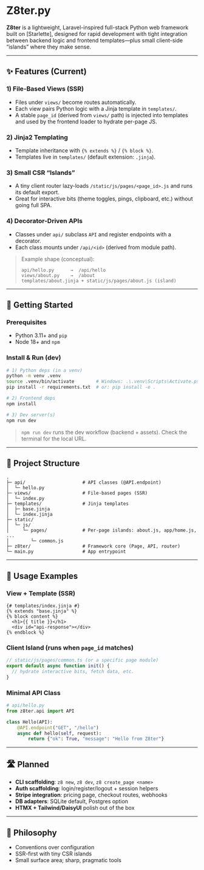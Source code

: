 # Z8ter.py

**Z8ter** is a lightweight, Laravel-inspired full-stack Python web framework built on [Starlette], designed for rapid development with tight integration between backend logic and frontend templates—plus small client-side “islands” where they make sense.

---

## ✨ Features (Current)

### 1) File-Based Views (SSR)
- Files under `views/` become routes automatically.
- Each view pairs Python logic with a Jinja template in `templates/`.
- A stable `page_id` (derived from `views/` path) is injected into templates and used by the frontend loader to hydrate per-page JS.

### 2) Jinja2 Templating
- Template inheritance with `{% extends %}` / `{% block %}`.
- Templates live in `templates/` (default extension: `.jinja`).

### 3) Small CSR “Islands”
- A tiny client router lazy-loads `/static/js/pages/<page_id>.js` and runs its default export.
- Great for interactive bits (theme toggles, pings, clipboard, etc.) without going full SPA.

### 4) Decorator-Driven APIs
- Classes under `api/` subclass `API` and register endpoints with a decorator.
- Each class mounts under `/api/<id>` (derived from module path).

> Example shape (conceptual):
> ```
> api/hello.py      →  /api/hello
> views/about.py    →  /about
> templates/about.jinja + static/js/pages/about.js (island)
> ```

---

## 🚀 Getting Started

### Prerequisites
- Python 3.11+ and `pip`
- Node 18+ and `npm`

### Install & Run (dev)
```bash
# 1) Python deps (in a venv)
python -m venv .venv
source .venv/bin/activate        # Windows: .\.venv\Scripts\Activate.ps1
pip install -r requirements.txt  # or: pip install -e .

# 2) Frontend deps
npm install

# 3) Dev server(s)
npm run dev
````

> `npm run dev` runs the dev workflow (backend + assets). Check the terminal for the local URL.

---

## 📁 Project Structure

```
.
├─ api/                     # API classes (@API.endpoint)
│  └─ hello.py
├─ views/                   # File-based pages (SSR)
│  └─ index.py
├─ templates/               # Jinja templates
│  ├─ base.jinja
│  └─ index.jinja
├─ static/
│  └─ js/
│     └─ pages/             # Per-page islands: about.js, app/home.js, ...
│        └─ common.js
├─ z8ter/                   # Framework core (Page, API, router)
└─ main.py                  # App entrypoint
```

---

## 🧩 Usage Examples

### View + Template (SSR)

```jinja
{# templates/index.jinja #}
{% extends "base.jinja" %}
{% block content %}
  <h1>{{ title }}</h1>
  <div id="api-response"></div>
{% endblock %}
```

### Client Island (runs when `page_id` matches)

```ts
// static/js/pages/common.ts (or a specific page module)
export default async function init() {
  // hydrate interactive bits, fetch data, etc.
}
```

### Minimal API Class

```python
# api/hello.py
from z8ter.api import API

class Hello(API):
    @API.endpoint("GET", "/hello")
    async def hello(self, request):
        return {"ok": True, "message": "Hello from Z8ter"}
```

---

## 🛣️ Planned

* **CLI scaffolding**: `z8 new`, `z8 dev`, `z8 create_page <name>`
* **Auth scaffolding**: login/register/logout + session helpers
* **Stripe integration**: pricing page, checkout routes, webhooks
* **DB adapters**: SQLite default, Postgres option
* **HTMX + Tailwind/DaisyUI** polish out of the box

---

## 🧠 Philosophy

* Conventions over configuration
* SSR-first with tiny CSR islands
* Small surface area; sharp, pragmatic tools
